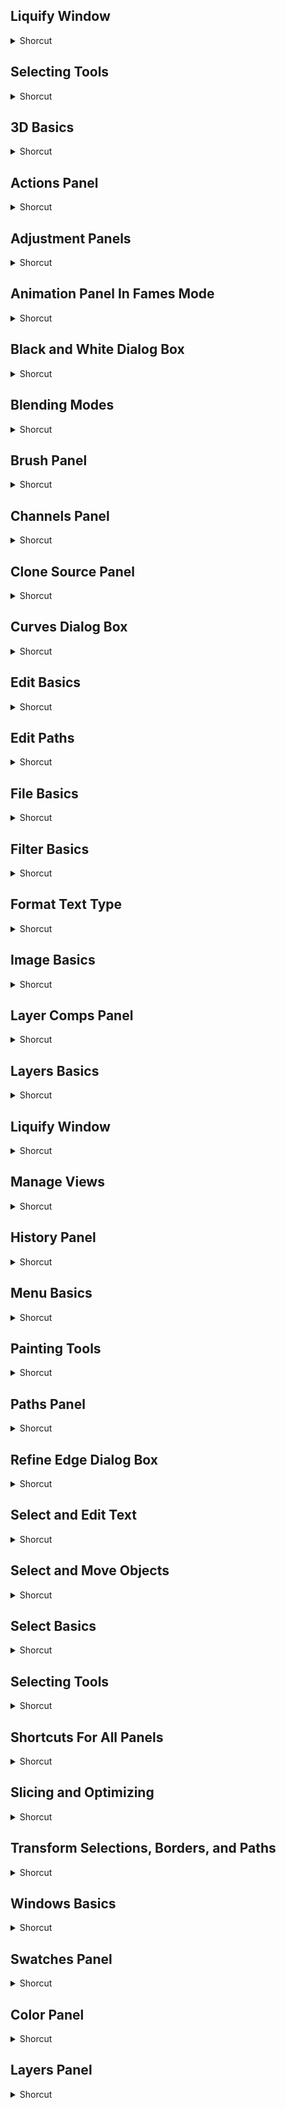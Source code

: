 
## Liquify Window
<details>
           <summary>Shorcut</summary>

Shortcut | Description
------------ | -------------
A | Face tool | 
E | Smooth tool | 
H | Hand tool | 
Shift + Cmd + X | Liquify Window | 

</details>

## Selecting Tools
<details>
           <summary>Shorcut</summary>

Shortcut | Description
------------ | -------------
Q | Selected Layers Color | 

</details>

## 3D Basics
<details>
           <summary>Shorcut</summary>

Shortcut | Description
------------ | -------------
Cmd + Option + X | Show / Hide polygons | 
Option + Shift + Cmd + R | Render 3D layer | 
Option + Shift + Cmd + X | Reveal all | 

</details>

## Actions Panel
<details>
           <summary>Shorcut</summary>

Shortcut | Description
------------ | -------------
Cmd + Click the action/Cmd | Select discontiguous items of the same kind | 
Cmd + Click the Play button | Play a command | 
Cmd + Double-click an action | Play entire action | 
Double-click recorded command | Display Options dialog box for recorded command | 
Option + Click | Turn current modal control on and toggle all other modal controls | 
Option + Click the check mark next to a command | Turn command on and all others off | 
Option + Click the New Action button | Create new action and begin recording without confirmation | 
Option + Click the triangle | Collapse / Expand all components of an action | 
Option + Double-click action | Change action or action set options | 
Shift + Click the action/Cmd | Select contiguous items of the same kind | 

</details>

## Adjustment Panels
<details>
           <summary>Shorcut</summary>

Shortcut | Description
------------ | -------------
Delete | Delete adjustment layer | 
Option + 2 | Choose composite channel for adjustment | 
Option + 3 | Choose specific channel (red) for adjustment | 
Option + 4 | Choose specific channel (green) for adjustment | 
Option + 5 | Choose specific channel (blue) for adjustment | 
Option + Click Auto button | Define Auto options for levels or curves | 

</details>

## Animation Panel In Fames Mode
<details>
           <summary>Shorcut</summary>

Shortcut | Description
------------ | -------------
Cmd + Click multiple frames | Select/Deselect multiple discontiguous frames | 
Option + Paste Frames command from the Panel pop?up menu | Paste using previous settings without displaying the dialog box | 
Shift + Click second frame | Select/Deselect multiple contiguous frames | 

</details>

## Black and White Dialog Box
<details>
           <summary>Shorcut</summary>

Shortcut | Description
------------ | -------------
Arrow Down | Decrease selected value by 1% | 
Arrow Up | Increase selected value by 1% | 
Shift + Arrow Down | Move selection 10 pixels down. | 
Shift + Arrow Up | Move selection 10 pixels up. | 
Shift + Cmd + Option + B | Open black and the white dialog box. | 
Shift + Tab | Jump to previous slider | 
Tab | Jump to next slider | 

</details>

## Blending Modes
<details>
           <summary>Shorcut</summary>

Shortcut | Description
------------ | -------------
Burn tool + Option + Shift + H | Burn highlights | 
Burn tool + Option + Shift + M | Burn midtones | 
Burn tool + Option + Shift +S | Burn shadows | 
Dodge tool | Dodge | 
Option + Shift + A | Linear burn | 
Option + Shift + B | Color burn | 
Option + Shift + C | Color | 
Option + Shift + D | Color dodge | 
Option + Shift + E | Difference | 
Option + Shift + F | Soft light | 
Option + Shift + G | Lighten | 
Option + Shift + H | Hard light | 
Option + Shift + I | Dissolve | 
Option + Shift + J | Linear light | 
Option + Shift + K | Darken | 
Option + Shift + L | Hard mix | 
Option + Shift + M | Multiply | 
Option + Shift + N | Normal | 
Option + Shift + O | Overlay | 
Option + Shift + Q | Behind (brush tool only) | 
Option + Shift + R | Clear (brush tool only) | 
Option + Shift + S | Screen | 
Option + Shift + T | Saturation | 
Option + Shift + U | Hue | 
Option + Shift + V | Vivid light | 
Option + Shift + W | Linear dodge | 
Option + Shift + X | Exclusion | 
Option + Shift + Y | Luminosity | 
Option + Shift + Z | Pin light | 
Shift + + / - | Cycle through blending modes | 
Sponge tool + Option + Shift + D | Desaturate | 
Sponge tool + Option + Shift + S | Saturate | 

</details>

## Brush Panel
<details>
           <summary>Shorcut</summary>

Shortcut | Description
------------ | -------------
, | Select previous brush size | 
. | Select next brush size | 
Caps Lock | Display precise cross hair for brushes | 
Ctrl + Option + Drag down | Increase brush softness/ hardness | 
Ctrl + Option + Drag left / Right | Change brush size | 
Ctrl + Option + Drag up | Decrease brush softness/ hardness | 
Double-click brush | Rename brush | 
Option + Click brush | Delete brush | 
Option + Shift + P | Toggle airbrush option | 
Shift + , | Select first brush | 
Shift + . | Select last brush | 

</details>

## Channels Panel
<details>
           <summary>Shorcut</summary>

Shortcut | Description
------------ | -------------
Cmd + 2 | Select composite channel | 
Cmd + 3 | Select individual channels (red) | 
Cmd + 4 | Select individual channels (green) | 
Cmd + 5 | Select individual channels (blue) | 
Cmd + Click Create New Channel button | Create a new spot channel | 
Cmd + Option + Click channel thumbnail | Subtract from current selection | 
Cmd + Option + Shift + Click channel thumbnail | Intersect with current selection | 
Cmd + Shift + Click channel thumbnail | Add to current selection | 
Option + Click Save Selection As Channel button | Set options for save selection as channel button | 
Shift + Click alpha channel | Select/Deselect alpha channel and show/Hide as a rubylith overlay | 
Shift + Click color channel | Select/Deselect multiple color channel selection | 
~ | Toggle composite and grayscale mask in quick mask mode | 

</details>

## Clone Source Panel
<details>
           <summary>Shorcut</summary>

Shortcut | Description
------------ | -------------
Option + Shift | Show clone source (overlays image) | 
Option + Shift + < / > | Rotate clone source | 
Option + Shift + [ / ] | Scale (increase or reduce size) clone source | 
Option + Shift + Arrow Keys | Nudge clone source | 

</details>

## Curves Dialog Box
<details>
           <summary>Shorcut</summary>

Shortcut | Description
------------ | -------------
Arrow Keys | Move selected points by 1 unit | 
Click | Add a point to the Curve | 
Cmd + Click on the Image | Add a point to the composite curve | 
Cmd + D | Delete a point from the curve | 
Cmd + M | Open curves dialog box | 
Delete | Delete selected points on the curve | 
Shift + Arrow Keys | Move selected points by 10 unit | 
Shift + Click | Select one or multiple points on the curve | 
Shift + Cmd + Click on the Image | Add a Point to the channel curve | 

</details>

## Edit Basics
<details>
           <summary>Shorcut</summary>

Shortcut | Description
------------ | -------------
Cmd + Option + Z | Undo (multiple steps possible; referred to as step backwards) | 
Cmd + Shift + Z | Redo (multiple steps possible; referred to as step backwards) | 
Cmd + T | Free transform | 
Cmd + Z | Toggle undo (one step forwards/ backwards only) | 
Option + Shift + Cmd + C | Content aware scale | 
Option + Shift + Cmd + V | Paste into | 
Shift + Cmd + C | Copy merged | 
Shift + Cmd + F | Fade | 
Shift + Cmd + K | Color settings | 
Shift + Cmd + T | Transform again | 
Shift + Cmd + V | Paste in place | 
Shift + F5 | Fill | 

</details>

## Edit Paths
<details>
           <summary>Shorcut</summary>

Shortcut | Description
------------ | -------------
Cmd | Switch to direct selection tool (from path selection, pen, etc.) | 
Direct selection tool + Option + Click | Select entire path | 
Direct selection tool + Shift + Click | Select multiple anchor points | 
Magnetic Pen Tool + Double-click | Close path | 
Magnetic Pen Tool + Option + Double-click | Close path with straight line segment | 
Option | Switch to convert point tool (from pen tools) when pointer is over anchor or direction point | 

</details>

## File Basics
<details>
           <summary>Shorcut</summary>

Shortcut | Description
------------ | -------------
Cmd + N | New file | 
Cmd + O | Open file | 
Cmd + Option + O | Open / Browse in CC bridge | 
Cmd + Option + S | Save as | 
Cmd + Option + Shift + I | File info | 
Cmd + Option + Shift + S | Save for web | 
Cmd + Option + Shift + W | Export as | 
Cmd + Option + Shift+ O | Open / Browse in bridge | 
Cmd + Option + W | Close all | 
Cmd + P | Print | 
Cmd + Q | Quit photoshop | 
Cmd + S | Save | 
Cmd + W | Close | 
F12 | Revert to last saved state | 
Option + Shift + Cmd + P | Print one copy | 

</details>

## Filter Basics
<details>
           <summary>Shorcut</summary>

Shortcut | Description
------------ | -------------
Cmd + F | Last filter | 
Cmd + Option + Shift + A | Adaptive wide angle | 
Cmd + Option + V | Vanishing point | 
Shift + Cmd + A | Camera raw filter | 
Shift + Cmd + R | Lens correction | 
Shift + Cmd + X | Liquify | 

</details>

## Format Text Type
<details>
           <summary>Shorcut</summary>

Shortcut | Description
------------ | -------------
Cmd + Ctrl + Option + Shift + H | Toggle paragraph hyphenation | 
Cmd + Ctrl + Shift + Q | Choose 0 for tracking | 
Cmd + Option + Shift + A | Choose auto leading | 
Cmd + Option + Shift + T | Toggle single/every line composer | 
Cmd + Option + Shift + X | Choose 100% vertical scale | 
Cmd + Shift + < | Decrease type size by 2 points or pixels | 
Cmd + Shift + > | Increase type size by 2 points or pixels | 
Cmd + Shift + F | Justify paragraph, justifies all | 
Cmd + Shift + J | Justify paragraph, left aligns last line | 
Cmd + Shift + L,C, /R | Align left, center, or right (horizontal type) or top, center, or bottom (vertical type) | 
Cmd + Shift + X | Choose 100% horizontal scale | 

</details>

## Image Basics
<details>
           <summary>Shorcut</summary>

Shortcut | Description
------------ | -------------
Cmd + B | Adjust color balance | 
Cmd + L | Adjust levels | 
Cmd + M | Adjust curves | 
Cmd + U | Adjust hue / Saturation | 
Option + Shift + Cmd + B | Adjust to black and white | 

</details>

## Layer Comps Panel
<details>
           <summary>Shorcut</summary>

Shortcut | Description
------------ | -------------
Cmd + Click | Select/ Deselect multiple discontiguous layer comps | 
Double click layer comp | Open layer comp options dialog box | 
Double click layer comp name | Rename in line | 
Option + Click create new layer comp button | Create new layer comp without the new layer comp box | 
Shift + Click | Select/ Deselect multiple contiguous layer comps | 

</details>

## Layers Basics
<details>
           <summary>Shorcut</summary>

Shortcut | Description
------------ | -------------
Cmd + , | Hide layers | 
Cmd + / | Lock layers | 
Cmd + [ | Bring backwards | 
Cmd + ] | Bring forwards | 
Cmd + E | Merge layers | 
Cmd + G | Group layers | 
Cmd + J | Layer via copy | 
Cmd + Option + G | Create / Release Clipping Mark | 
Cmd + Shift + E | Merge visible | 
Shift + Cmd + [ | Bring to back | 
Shift + Cmd + ] | Bring to front | 
Shift + Cmd + G | Ungroup layers | 
Shift + Cmd + J | Layer via cut | 
Shift + Cmd + N | New layers | 

</details>

## Liquify Window
<details>
           <summary>Shorcut</summary>

Shortcut | Description
------------ | -------------
B | Bloat tool | 
C | Twirl clockwise tool | 
D | Thaw mask tool | 
F | Freeze mask tool | 
M | Mirror tool | 
O | Push left tool | 
Option | Change cancel to reset | 
Option + Drag in preview | Continually sample the distortion | 
Option + tool | Reverse direction for bloat, pucker, push left, and mirror tools | 
R | Reconstruct tool | 
S | Pucker tool | 
T | Turbulence tool | 
Tab | Cycle forwards / backwards through controls on right from top | 
W | Forward warp tool | 

</details>

## Manage Views
<details>
           <summary>Shorcut</summary>

Shortcut | Description
------------ | -------------
Cmd + \- | Zoom out | 
Cmd + \' | Show / Hide grid | 
Cmd + + | Zoom in | 
Cmd + 0 | Zoom to fit screen | 
Cmd + 1 | Zoom to 100% | 
Cmd + ; | Show / Hide guides | 
Cmd + H | Extras | 
Cmd + Option + ; | Lock guides | 
Cmd + R | Show / Hide rulers | 
Cmd + Shift + ; | Toggle snap | 
Cmd + Tab | Cycle forwards / Backwards through open documents | 
Cmd + Y | Proof colors | 
End | Scroll to lower right corner | 
F | Toggle fullscreen modes forward | 
Home | Scroll to upper left corner | 
Page Down | Scroll down one screen | 
Page Up | Scroll up one screen | 
Press and hold H, then Click | Temporarily zoom into an image | 
Shift + Cmd + H | Show target path | 
Shift + Cmd + Y | Gamut warning | 
Shift + F | Toggle fullscreen modes backwards | 
Shift + Page Down | Scroll down in small increments | 
Shift + Page Up | Scroll up in small increments | 
Space | Temporarily switch to hand tool | 

</details>

## History Panel
<details>
           <summary>Shorcut</summary>

Shortcut | Description
------------ | -------------
Cmd + Option + Z | Step backward through image states | 
Cmd + Shift + Z | Step forward through image states | 
Double click snapshot name | Rename snapshot | 
Option + Clear History (in history panel pop?up menu) | Permanently clear history (no undo) | 
Option + Click the image state | Duplicate any image state, except the current state | 
Option + New Snapshot | Create a new snapshot | 

</details>

## Menu Basics
<details>
           <summary>Shorcut</summary>

Shortcut | Description
------------ | -------------
Cmd + K | Preferences | 
Cmd + Option + Shift + K | Show keyboard shortcuts menu | 
Option + D | 3D menu | 
Option + E | Edit menu | 
Option + F | File menu | 
Option + I | Image menu | 
Option + L | Layer menu | 
Option + S | Select menu | 
Option + T | Filter menu | 
Option + W | Window menu | 

</details>

## Painting Tools
<details>
           <summary>Shorcut</summary>

Shortcut | Description
------------ | -------------
/ | Lock transparent pixels on/ off | 
0 (zero) | Mixer brush changes wet and mix to zero | 
1 to 9 | Mixer brush changes wet setting | 
Any Painting Tool + Ctrl + Option+ Command and drag | Select foreground color from color picker | 
Any Painting Tool + Option | Select foreground color from image with eyedropper tool | 
Any Painting Tool + Shift + Click | Connects points with a straight line | 
Cmd + Option + Delete | Fill from history | 
Color sampler tool + Option + Click | Deletes color sampler | 
Delete | Open Fill dialog box on background or standard layer | 
Eyedropper tool + Option + Click | Select background color | 
Eyedropper tool + Shift | Color sampler tool | 
Option + Delete | Fill with foreground or background color | 
Option + Shift + 1 to 9 | Mixer brush changes mix setting | 
Shift + + / - | Cycle through blending modes | 
Shift + Delete | Displays fill dialog box | 

</details>

## Paths Panel
<details>
           <summary>Shorcut</summary>

Shortcut | Description
------------ | -------------
Cmd + Click pathname | Load path as selection | 
Cmd + Option + Click pathname | Subtract path from selection | 
Cmd + Option + Shift + Click pathname | Retain intersection of path as selection | 
Cmd + Shift + Click pathname | Add path to selection | 
Cmd + Shift + H | Hide path | 

</details>

## Refine Edge Dialog Box
<details>
           <summary>Shorcut</summary>

Shortcut | Description
------------ | -------------
Cmd + Option + R | Open refine edge dialog box | 
F | Cycle forwards through preview modes | 
J | Toggle radius preview on and off | 
P | Toggle between original selection and refined version | 
Shift + E | Toggle between refine radius and erase refinements tools | 
Shift + F | Cycle backwards through preview modes | 
X | Toggle between original image and selection preview | 

</details>

## Select and Edit Text
<details>
           <summary>Shorcut</summary>

Shortcut | Description
------------ | -------------
Cmd | Display the bounding box for transforming text (or activate move tool when inside the bounding box) | 
Cmd + Drag a bounding box handle | Scale text within bounding box when resizing the bounding box | 
Cmd + Drag type when Type layer is selected | Move type in image | 
Cmd + H | Hide/Show selection on selected type | 
Shift + Arrow Keys | Extend selection by 1 character | 
Shift + Click | Select characters from insertion point to mouse click point | 
Space + Drag | Move text box while creating text box | 

</details>

## Select and Move Objects
<details>
           <summary>Shorcut</summary>

Shortcut | Description
------------ | -------------
Any selection + Arrow Keys | Move selection area 1 pixel | 
Cmd | Switch to move tool (except when hand, slice, path, shape, or any pen tool is selected | 
Cmd + Arrow Keys | Move layer 1 pixel when nothing selected on layer | 
Enter | Apply an operation of the magnetic lasso; press escape to cancel | 
Move Tool + Arrow Keys | Move selection 1 pixel | 
Option + Click | Switch from magnetic lasso tool to polygonal lasso tool | 
Option + Drag | Switch from magnetic lasso tool to lasso tool | 
Option + Drag guid | Convert between horizontal and vertical guide | 
Option + Shift + Drag | Constrain shape and draw marquee from center | 
Ruler Tool + Option + Drag end point | Make protractor | 
Shift + Drag | Constrain marquee to square or circle | 
Shift + Drag guide | Snap guide to ruler ticks (except when View > Snap is unchecked) | 

</details>

## Select Basics
<details>
           <summary>Shorcut</summary>

Shortcut | Description
------------ | -------------
Cmd + A | Select all | 
Cmd + D | Deselect | 
Cmd + Option + A | Select all layers | 
Cmd + Option + R | Refine mask | 
Option + Shift + Cmd + F | Find layers | 
Shift + Cmd + D | Reselect | 
Shift + Cmd + I | Inverse selection | 
Shift + F6 | Feather | 

</details>

## Selecting Tools
<details>
           <summary>Shorcut</summary>

Shortcut | Description
------------ | -------------
A | Path selection tool | 
B | Brush, Pencil, Color replacement | 
C | Crop and slice tools | 
E | Eraser tool | 
G | Gradient tool | 
H | Hand tool | 
I | Eyedropper, Color sampler, Ruler, Note, and Count tool | 
J | Spot healing brush, Patch, and Red eye tool | 
K | 3D object tools | 
L | Lasso tools | 
M | Marquee tools | 
N | 3D Camera tools | 
O | Dodge tool | 
P | Pen tool | 
R | Rotate view tool | 
S | Clone stamp tool | 
T | Type tool | 
U | Rectangle, Ellipse, Polygon, Line, and Custom shape tool | 
V | Move tool | 
W | Magic wand and quick selection tool | 
Y | History brush tool | 
Z | Zoom tool | 

</details>

## Shortcuts For All Panels
<details>
           <summary>Shorcut</summary>

Shortcut | Description
------------ | -------------
Option + Click Delete button | Delete without confirmation (for all except for the brush panel) | 
Option + Click New button | Set options for new items (not for all panels) | 
Select tool and press return | Highlight options bar | 
Shift + Arrow Down | Decrease selected values by 10 | 
Shift + Arrow Up | Increase selected values by 10 | 
Shift + Enter | Apply value and keep text box active | 
Shift + Tab | Show/Hide all panels except the toolbox and options bar | 
Tab | Show/Hide all panels | 

</details>

## Slicing and Optimizing
<details>
           <summary>Shorcut</summary>

Shortcut | Description
------------ | -------------
Cmd | Toggle between slice tool and slice selection tool | 
Ctrl + Click slice | Open context sensitive menu | 
Option + Drag | Draw from center outward | 
Option + Shift + Drag | Draw square slice from center outward | 
Shift + Drag | Draw square slice | 
Space + Drag | Reposition slice while creating slice | 

</details>

## Transform Selections, Borders, and Paths
<details>
           <summary>Shorcut</summary>

Shortcut | Description
------------ | -------------
Cmd | Distort | 
Cmd + Option + Shift + T | Transform again with duplicate data | 
Cmd + Option + T | Free transform with duplicate data | 
Enter | Apply | 
Esc | Cancel | 
Option | Transform from center or reflect | 
Shift | Constrain | 

</details>

## Windows Basics
<details>
           <summary>Shorcut</summary>

Shortcut | Description
------------ | -------------
Cmd + Option + ` | Design space Preview | 
F5 | Toggle brush window | 
F6 | Toggle color window | 
F7 | Toggle layers window | 
F8 | Toggle info window | 
F9 | Toggle actions window | 

</details>

## Swatches Panel
<details>
           <summary>Shorcut</summary>

Shortcut | Description
------------ | -------------
Click in empty area of panel | Create new swatch from foreground color | 
Cmd + Click swatch | Set swatch color as background color | 
Option + Click swatch | Delete swatch | 

</details>

## Color Panel
<details>
           <summary>Shorcut</summary>

Shortcut | Description
------------ | -------------
Ctrl + Click color bar | Display color bar menu | 
Option + Click color in color bar | Select background color | 
Shift + Click color bar | Cycle through color choices | 

</details>

## Layers Panel
<details>
           <summary>Shorcut</summary>

Shortcut | Description
------------ | -------------
Cmd + [ / ] | Move target layer down/up | 
Cmd + Click | Select / Deselect multiple discontiguous layers | 
Cmd + Click add layer mask button | Create vector mask that reveals all (or path area) | 
Cmd + Click filter mask thumbnail | Load filter mask as a selection | 
Cmd + Click layer thumbnail | Load layer transparency as a selection | 
Cmd + Click new group button | Create new layer group below current layer | 
Cmd + Click new layer button | Create new layer below target layer | 
Cmd + G | Group layers | 
Cmd + Option + A | Select all layers | 
Cmd + Option + G | Create/Release clipping mask | 
Cmd + Option + Shift + Click layer thumbnail | Intersect with current selection | 
Cmd + Option + Shift + E | Merge a copy of all visible layers into target layer | 
Cmd + Shift + [ / ] | Move layer to bottom or top | 
Cmd + Shift + Click layer thumbnail | Add to current selection | 
Cmd + Shift + E | Merge visible layers | 
Cmd + Shift + G | Ungroup layers | 
Double click layer | Edit layer style | 
Double click the Filter blending icon | Edit the filter blending options | 
Double click the filter effect | Edit filter settings | 
Double click the layer name | Rename layer | 
Double click type layer thumbnail | Select all type; temporarily select type tool | 
Option + Click add layer mask button | Create layer mask that hides all (or selection) | 
Option + Click filter mask thumbnail | Toggle between filter mask/composite image | 
Option + Click layer mask thumbnail | Toggle between layer mask/composite image | 
Option + Click new group button | Create new layer group with dialog box | 
Option + Click the line dividing two layers | Create a clipping mask | 
Shift + Click | Select/ Deselect multiple contiguous layers | 
Shift + Click filter mask thumbnail | Toggle filter mask on/off | 
Shift + Click layer mask thumbnail | Toggle layer mask on/off | 
Shift + Click vector mask thumbnail | Disable/Enable vector mask | 
</details>
